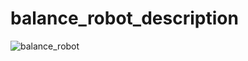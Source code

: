 # balance_robot_description
![balance_robot](https://user-images.githubusercontent.com/60743930/104920146-b5a27e80-59da-11eb-8a1b-30fabd63d69b.png)
